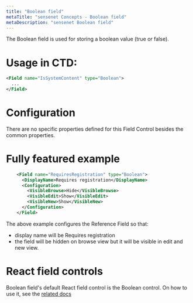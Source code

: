 ```yaml
---
title: "Boolean field"
metaTitle: "sensenet Concepts - Boolean field"
metaDescription: "sensenet Boolean field"
---
```


The Boolean field is used for storing a boolean value (true or false).

# Usage in CTD:

```xml
<Field name="IsSystemContent" type="Boolean">
  ...
</Field>
```

# Configuration

There are no specific properties defined for this Field Control besides the common properties.

# Fully featured example

```xml
    <Field name="RequiresRegistration" type="Boolean">
      <DisplayName>Requires registration</DisplayName>
      <Configuration>
        <VisibleBrowse>Hide</VisibleBrowse>
        <VisibleEdit>Show</VisibleEdit>
        <VisibleNew>Show</VisibleNew>
      </Configuration>
    </Field>
```

The above example configures the Reference Field so that:

- display name will be Requires registration
- the field will be hidden on browse view but it will be visible in edit and new view.

# React field controls

Boolean field's default React field control is the Boolean control. On how to use it, see the [related docs](https://sn-react-component-docs.netlify.app/?path=/story/fieldcontrols-boolean--new-mode)
